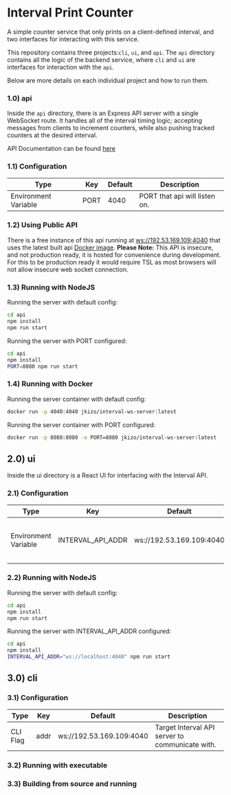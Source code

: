 # Interval Print Counter
A simple counter service that only prints on a client-defined interval, and two interfaces for interacting with this service. 

This repository contains three projects:`cli`, `ui`, and `api`. The `api` directory contains all the logic of the backend service, where `cli` and `ui` are interfaces for interaction with the `api`.

Below are more details on each individual project and how to run them.

### 1.0) api
Inside the `api` directory, there is an Express API server with a single WebSocket route. It handles all of the interval timing logic; accepting messages from clients to increment counters, while also pushing tracked counters at the desired interval.

API Documentation can be found [here](api\README.md)

### 1.1) Configuration
| Type                 | Key  | Default | Description                   |
|----------------------|------|---------|-------------------------------|
| Environment Variable | PORT | 4040    | PORT that api will listen on. |

### 1.2) Using Public API
There is a free instance of this api running at [ws://192.53.169.109:4040](ws://192.53.169.109:4040) that uses the latest built api [Docker image](https://hub.docker.com/r/jkizo/interval-ws-server). **Please Note:** This API is insecure, and not production ready, it is hosted for convenience during development. For this to be production ready it would require TSL as most browsers will not allow insecure web socket connection.

### 1.3) Running with NodeJS
Running the server with default config:
```sh
cd api
npm install
npm run start
```

Running the server with PORT configured:
```sh
cd api
npm install
PORT=8080 npm run start
```

### 1.4) Running with Docker
Running the server container with default config:
```sh
docker run -p 4040:4040 jkizo/interval-ws-server:latest
```

Running the server container with PORT configured:
```sh
docker run -p 8080:8080 -e PORT=8080 jkizo/interval-ws-server:latest
```

## 2.0) ui

Inside the ui directory is a React UI for interfacing with the Interval API. 

### 2.1) Configuration

| Type                 | Key               | Default | Description                                     |
|----------------------|-------------------|---------|-------------------------------------------------|
| Environment Variable | INTERVAL_API_ADDR | ws://192.53.169.109:4040 | Target Interval API server to communicate with. |

### 2.2) Running with NodeJS

Running the server with default config:
```sh
cd api
npm install
npm run start
```

Running the server with INTERVAL_API_ADDR configured:
```sh
cd api
npm install
INTERVAL_API_ADDR="ws://localhost:4040" npm run start
```

## 3.0) cli

### 3.1) Configuration

| Type                 | Key               | Default | Description                                     |
|----------------------|-------------------|---------|-------------------------------------------------|
| CLI Flag | addr | ws://192.53.169.109:4040 | Target Interval API server to communicate with. |

### 3.2) Running with executable



### 3.3) Building from source and running